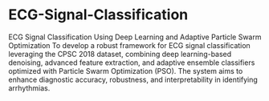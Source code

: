 # ECG-Signal-Classification
ECG Signal Classification Using Deep Learning and Adaptive Particle Swarm Optimization
To develop a robust framework for ECG signal classification leveraging the CPSC 2018 dataset, combining deep learning-based denoising, advanced feature extraction, and adaptive ensemble classifiers optimized with Particle Swarm Optimization (PSO). The system aims to enhance diagnostic accuracy, robustness, and interpretability in identifying arrhythmias.







